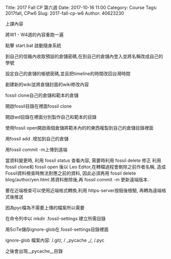 Title: 2017 Fall CP 第六週
Date: 2017-10-16 11:00
Category: Course
Tags: 2017fall, CPw6
Slug: 2017-fall-cp-w6
Author: 40623230


<!-- PELICAN_END_SUMMARY -->

上課內容

將W1 - W4週的內容重跑一遍

點擊 start.bat 啟動隨身系統

到自己的信箱內收取預設的倉儲密碼,在到自己的倉儲內登入並將名稱改成自己的學號

設定自己的倉儲的帳號密碼,並且把timeline的時間改回台灣時間

創建新的wiki並將倉儲封面的wiki修改內容

fossil clone自己的倉儲和範本的倉儲

開啟fossil目錄在裡面fossil clone

開啟wd目錄在裡面分別製作自己和範本的目錄

使用fossil open開啟兩個倉儲將範本內的的東西複製到自己的倉儲目錄裡面 

用fossil add .增加到自己的倉儲

用fossil commit -m上傳到遠端

當資料變更時, 利用 fossil status 查看內容, 需要時利用 fossil delete 修正 
利用 fossil clone和 fossil open 後以 Leo Editor,在轉檔過程會刪除之前作者名稱, 造成 Fossil資料檢查時無法對應之前的資料, 因此必須再用 fossil delete blog/author/yen.html 將資料刪除後,再 fossil commit -m 更新遠端版本.

要在近端檢查可以使用近端格式轉換,利用 https-server按鈕後檢驗, 再轉為遠端格式後推送

因為pyc檔為不需要上傳的檔案所以需要

在命令列中以 mkdir .fossil-settings 建立所需目錄

用SciTe儲存ignore-glob在.fossil-settings目錄裡面

ignore-glob 檔案內容: /.git/, / _pycache _/, /.pyc

之後會出現__pycache__目錄